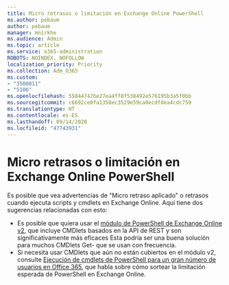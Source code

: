 ```yaml
---
title: Micro retrasos o limitación en Exchange Online PowerShell
ms.author: pebaum
author: pebaum
manager: mnirkhe
ms.audience: Admin
ms.topic: article
ms.service: o365-administration
ROBOTS: NOINDEX, NOFOLLOW
localization_priority: Priority
ms.collection: Adm_O365
ms.custom:
- "3500011"
- "5106"
ms.openlocfilehash: 55844747be27ea4ff8f538492e576195b3a5f0bb
ms.sourcegitcommit: c6692ce0fa1358ec3529e59ca0ecdfdea4cdc759
ms.translationtype: HT
ms.contentlocale: es-ES
ms.lasthandoff: 09/14/2020
ms.locfileid: "47743931"
---
```

# <a name="micro-delays-or-throttling-in-exchange-online-powershell"></a>Micro retrasos o limitación en Exchange Online PowerShell

Es posible que vea advertencias de "Micro retraso aplicado" o retrasos cuando ejecuta scripts y cmdlets en Exchange Online. Aquí tiene dos sugerencias relacionadas con esto:

- Es posible que quiera usar el [módulo de PowerShell de Exchange Online v2](https://docs.microsoft.com/powershell/exchange/exchange-online/exchange-online-powershell-v2/exchange-online-powershell-v2?view=exchange-ps), que incluye CMDlets basados en la API de REST y son significativamente más eficaces Esta podría ser una buena solución para muchos CMDlets Get- que se usan con frecuencia.
- Si necesita usar CMDlets que aún no están cubiertos en el módulo v2, consulte [Ejecución de cmdlets de PowerShell para un gran número de usuarios en Office 365](https://techcommunity.microsoft.com/t5/exchange-team-blog/updated-running-powershell-cmdlets-for-large-numbers-of-users-in/ba-p/1000628#), que habla sobre cómo sortear la limitación esperada de PowerShell en Exchange Online.
